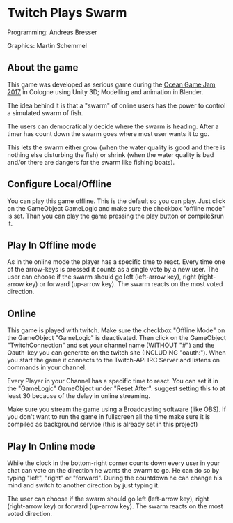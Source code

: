 Twitch Plays Swarm
==================
Programming: Andreas Bresser

Graphics: Martin Schemmel

About the game
--------------
This game was developed as serious game during the [Ocean Game Jam 2017](http://www.oceangamejam.de/) in Cologne using Unity 3D; Modelling and animation in Blender.

The idea behind it is that a "swarm" of online users has the power to control a simulated swarm of fish. 

The users can democratically decide where the swarm is heading. 
After a timer has count down the swarm goes where most user wants it to go. 

This lets the swarm either grow 
(when the water quality is good and there is nothing else disturbing the fish) 
or shrink 
(when the water quality is bad and/or there are dangers for the swarm like fishing boats).

Configure Local/Offline
-----------------------
You can play this game offline. This is the default so you can play.
Just click on the GameObject GameLogic and make sure the checkbox "offline mode" is set.
Than you can play the game pressing the play button or compile&run it.

Play In Offline mode
--------------------
As in the online mode the player has a specific time to react. 
Every time one of the arrow-keys is pressed it counts as a single vote by a new user.
The user can choose if the swarm should go left (left-arrow key), right (right-arrow key) or forward (up-arrow key).
The swarm reacts on the most voted direction.

Online
---------------
This game is played with twitch. 
Make sure the checkbox "Offline Mode" on the GameObject "GameLogic" is deactivated.
Then click on the GameObject "TwitchConnection" and set your channel name (WITHOUT "#") 
and the Oauth-key you can generate on the twitch site (INCLUDING "oauth:").
When you start the game it connects to the Twitch-API IRC Server and listens on commands in your channel.

Every Player in your Channel has a specific time to react.
You can set it in the "GameLogic" GameObject under "Reset After".
suggest setting this to at least 30 because of the delay in online streaming.

Make sure you stream the game using a Broadcasting software (like OBS).
If you don't want to run the game in fullscreen all the time make sure it is compiled
as background service (this is already set in this project)

Play In Online mode
--------------------
While the clock in the bottom-right corner counts down every user in your chat can vote on the direction he wants the swarm to go.
He can do so by typing "left", "right" or "forward". During the countdown he can change his mind and switch to another direction by just typing it.

The user can choose if the swarm should go left (left-arrow key), right (right-arrow key) or forward (up-arrow key).
The swarm reacts on the most voted direction.
